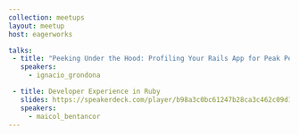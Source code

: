 ```yaml
---
collection: meetups
layout: meetup
host: eagerworks

talks:
 - title: "Peeking Under the Hood: Profiling Your Rails App for Peak Performance"
   speakers:
     - ignacio_grondona

 - title: Developer Experience in Ruby
   slides: https://speakerdeck.com/player/b98a3c0bc61247b28ca3c462c09d190f
   speakers:
     - maicol_bentancor
---
```

